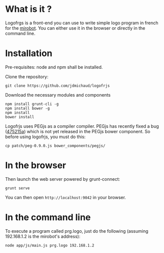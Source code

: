 # What is it ?

Logofrgs is a front-end you can use to write simple logo program in french for the [mirobot](http://mirobot.io/).
You can either use it in the browser or directly in the command line.

# Installation

Pre-requisites: node and npm shall be installed.

Clone the repository:
```
git clone https://github.com/jdmichaud/logofrjs
```

Download the necessary modules and components
```
npm install grunt-cli -g
npm install bower -g
npm install
bower install
```

Logofrjs uses PEGjs as a compiler compiler. PEGjs has recently fixed a bug ([475215a](https://github.com/pegjs/pegjs/commit/475215aa523d9fcc0c62b1eda8a4f25155d0b086)) which is not yet released in the PEGjs bower component. So before using logofrjs, you must do this:
```
cp patch/peg-0.9.0.js bower_components/pegjs/
```

# In the browser

Then launch the web server powered by grunt-connect:
```
grunt serve
```

You can then open `http://localhost:9042` in your browser.

# In the command line

To execute a program called prg.logo, just do the following (assuming 192.168.1.2 is the mirobot's address):

```
node app/js/main.js prg.logo 192.168.1.2
```

